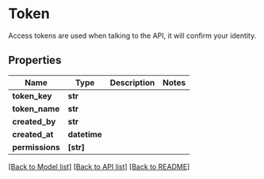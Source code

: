 # Token

Access tokens are used when talking to the API, it will confirm your identity.

## Properties
Name | Type | Description | Notes
------------ | ------------- | ------------- | -------------
**token_key** | **str** |  | 
**token_name** | **str** |  | 
**created_by** | **str** |  | 
**created_at** | **datetime** |  | 
**permissions** | **[str]** |  | 

[[Back to Model list]](../README.md#documentation-for-models) [[Back to API list]](../README.md#documentation-for-api-endpoints) [[Back to README]](../README.md)


